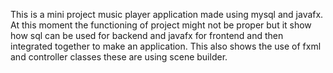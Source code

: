 This is a mini project music player application made using mysql and javafx.
At this moment the functioning of project might not be proper but it show how sql can be used for backend and javafx for frontend and then integrated together to make an application.
This also shows the use of fxml and controller classes these are using scene builder.

